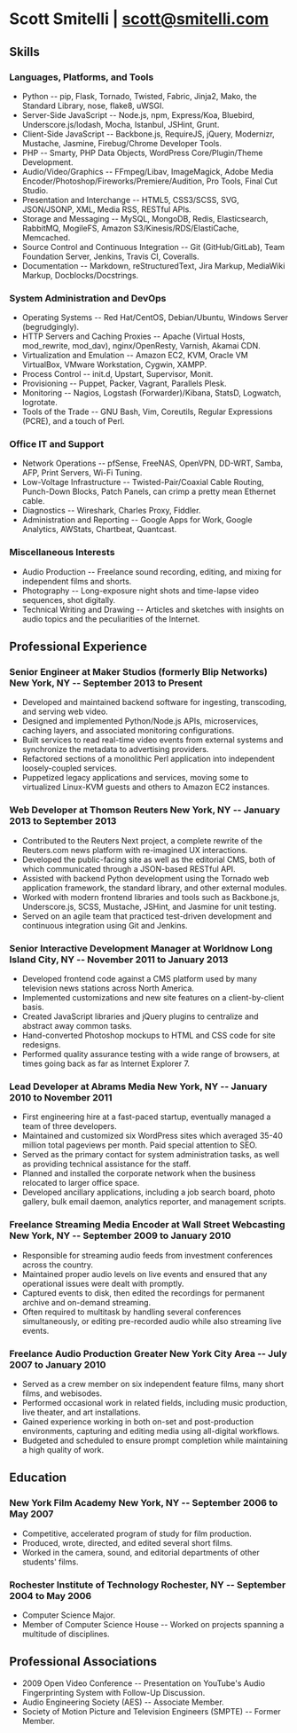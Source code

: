 # Scott Smitelli | <scott@smitelli.com>

## Skills

### Languages, Platforms, and Tools
* Python -- pip, Flask, Tornado, Twisted, Fabric, Jinja2, Mako, the Standard Library, nose, flake8, uWSGI.
* Server-Side JavaScript -- Node.js, npm, Express/Koa, Bluebird, Underscore.js/lodash, Mocha, Istanbul, JSHint, Grunt.
* Client-Side JavaScript -- Backbone.js, RequireJS, jQuery, Modernizr, Mustache, Jasmine, Firebug/Chrome Developer Tools.
* PHP -- Smarty, PHP Data Objects, WordPress Core/Plugin/Theme Development.
* Audio/Video/Graphics -- FFmpeg/Libav, ImageMagick, Adobe Media Encoder/Photoshop/Fireworks/Premiere/Audition, Pro Tools, Final Cut Studio.
* Presentation and Interchange -- HTML5, CSS3/SCSS, SVG, JSON/JSONP, XML, Media RSS, RESTful APIs.
* Storage and Messaging -- MySQL, MongoDB, Redis, Elasticsearch, RabbitMQ, MogileFS, Amazon S3/Kinesis/RDS/ElastiCache, Memcached.
* Source Control and Continuous Integration -- Git (GitHub/GitLab), Team Foundation Server, Jenkins, Travis CI, Coveralls.
* Documentation -- Markdown, reStructuredText, Jira Markup, MediaWiki Markup, Docblocks/Docstrings.

### System Administration and DevOps
* Operating Systems -- Red Hat/CentOS, Debian/Ubuntu, Windows Server (begrudgingly).
* HTTP Servers and Caching Proxies -- Apache (Virtual Hosts, mod\_rewrite, mod\_dav), nginx/OpenResty, Varnish, Akamai CDN.
* Virtualization and Emulation -- Amazon EC2, KVM, Oracle VM VirtualBox, VMware Workstation, Cygwin, XAMPP.
* Process Control -- init.d, Upstart, Supervisor, Monit.
* Provisioning -- Puppet, Packer, Vagrant, Parallels Plesk.
* Monitoring -- Nagios, Logstash (Forwarder)/Kibana, StatsD, Logwatch, logrotate.
* Tools of the Trade -- GNU Bash, Vim, Coreutils, Regular Expressions (PCRE), and a touch of Perl.

### Office IT and Support
* Network Operations -- pfSense, FreeNAS, OpenVPN, DD-WRT, Samba, AFP, Print Servers, Wi-Fi Tuning.
* Low-Voltage Infrastructure -- Twisted-Pair/Coaxial Cable Routing, Punch-Down Blocks, Patch Panels, can crimp a pretty mean Ethernet cable.
* Diagnostics -- Wireshark, Charles Proxy, Fiddler.
* Administration and Reporting -- Google Apps for Work, Google Analytics, AWStats, Chartbeat, Quantcast.

### Miscellaneous Interests
* Audio Production -- Freelance sound recording, editing, and mixing for independent films and shorts.
* Photography -- Long-exposure night shots and time-lapse video sequences, shot digitally.
* Technical Writing and Drawing -- Articles and sketches with insights on audio topics and the peculiarities of the Internet.

## Professional Experience

### Senior Engineer at Maker Studios (formerly Blip Networks) <span class="details">New York, NY -- September 2013 to Present</span>
* Developed and maintained backend software for ingesting, transcoding, and serving web video.
* Designed and implemented Python/Node.js APIs, microservices, caching layers, and associated monitoring configurations.
* Built services to read real-time video events from external systems and synchronize the metadata to advertising providers.
* Refactored sections of a monolithic Perl application into independent loosely-coupled services.
* Puppetized legacy applications and services, moving some to virtualized Linux-KVM guests and others to Amazon EC2 instances.

### Web Developer at Thomson Reuters <span class="details">New York, NY -- January 2013 to September 2013</span>
* Contributed to the Reuters Next project, a complete rewrite of the Reuters.com news platform with re-imagined UX interactions.
* Developed the public-facing site as well as the editorial CMS, both of which communicated through a JSON-based RESTful API.
* Assisted with backend Python development using the Tornado web application framework, the standard library, and other external modules.
* Worked with modern frontend libraries and tools such as Backbone.js, Underscore.js, SCSS, Mustache, JSHint, and Jasmine for unit testing.
* Served on an agile team that practiced test-driven development and continuous integration using Git and Jenkins.

### Senior Interactive Development Manager at Worldnow <span class="details">Long Island City, NY -- November 2011 to January 2013</span>
* Developed frontend code against a CMS platform used by many television news stations across North America.
* Implemented customizations and new site features on a client-by-client basis.
* Created JavaScript libraries and jQuery plugins to centralize and abstract away common tasks.
* Hand-converted Photoshop mockups to HTML and CSS code for site redesigns.
* Performed quality assurance testing with a wide range of browsers, at times going back as far as Internet Explorer 7.

### Lead Developer at Abrams Media <span class="details">New York, NY -- January 2010 to November 2011</span>
* First engineering hire at a fast-paced startup, eventually managed a team of three developers.
* Maintained and customized six WordPress sites which averaged 35-40 million total pageviews per month. Paid special attention to SEO.
* Served as the primary contact for system administration tasks, as well as providing technical assistance for the staff.
* Planned and installed the corporate network when the business relocated to larger office space.
* Developed ancillary applications, including a job search board, photo gallery, bulk email daemon, analytics reporter, and management scripts.

### Freelance Streaming Media Encoder at Wall Street Webcasting <span class="details">New York, NY -- September 2009 to January 2010</span>
* Responsible for streaming audio feeds from investment conferences across the country.
* Maintained proper audio levels on live events and ensured that any operational issues were dealt with promptly.
* Captured events to disk, then edited the recordings for permanent archive and on-demand streaming.
* Often required to multitask by handling several conferences simultaneously, or editing pre-recorded audio while also streaming live events.

### Freelance Audio Production <span class="details">Greater New York City Area -- July 2007 to January 2010</span>
* Served as a crew member on six independent feature films, many short films, and webisodes.
* Performed occasional work in related fields, including music production, live theater, and art installations.
* Gained experience working in both on-set and post-production environments, capturing and editing media using all-digital workflows.
* Budgeted and scheduled to ensure prompt completion while maintaining a high quality of work.

## Education

### New York Film Academy <span class="details">New York, NY -- September 2006 to May 2007</span>
* Competitive, accelerated program of study for film production.
* Produced, wrote, directed, and edited several short films.
* Worked in the camera, sound, and editorial departments of other students' films.

### Rochester Institute of Technology <span class="details">Rochester, NY -- September 2004 to May 2006</span>
* Computer Science Major.
* Member of Computer Science House -- Worked on projects spanning a multitude of disciplines.

## Professional Associations
* 2009 Open Video Conference -- Presentation on YouTube's Audio Fingerprinting System with Follow-Up Discussion.
* Audio Engineering Society (AES) -- Associate Member.
* Society of Motion Picture and Television Engineers (SMPTE) -- Former Member.
